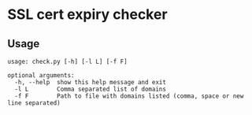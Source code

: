 # SSL cert expiry checker

## Usage

```
usage: check.py [-h] [-l L] [-f F]

optional arguments:
  -h, --help  show this help message and exit
  -l L        Comma separated list of domains
  -f F        Path to file with domains listed (comma, space or new line separated)
```
